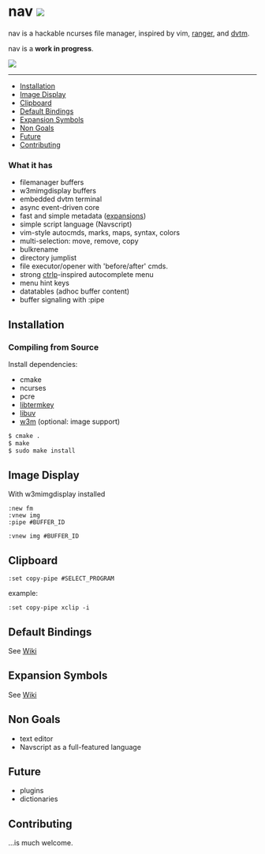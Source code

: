 # nav [![](https://api.travis-ci.org/jollywho/nav.svg)](https://travis-ci.org/jollywho/nav)
nav is a hackable ncurses file manager, inspired by vim, [ranger](http://ranger.nongnu.org/), and [dvtm](http://www.brain-dump.org/projects/dvtm/).

nav is a **work in progress**.

![](http://sicp.me/u/armtv.png)

-----------------
- [Installation](#installation)
- [Image Display](#image-display)
- [Clipboard](#clipboard)
- [Default Bindings](#default-bindings)
- [Expansion Symbols](#expansion-symbols)
- [Non Goals](#non-goals)
- [Future](#future)
- [Contributing](#contributing)

### What it has

* filemanager buffers
* w3mimgdisplay buffers
* embedded dvtm terminal
* async event-driven core
* fast and simple metadata ([expansions](#expansion-symbols))
* simple script language (Navscript)
* vim-style autocmds, marks, maps, syntax, colors
* multi-selection: move, remove, copy
* bulkrename
* directory jumplist
* file executor/opener with 'before/after' cmds.
* strong [ctrlp](http://kien.github.io/ctrlp.vim/)-inspired autocomplete menu
* menu hint keys
* datatables (adhoc buffer content)
* buffer signaling with :pipe

## Installation

### Compiling from Source

Install dependencies:

* cmake
* ncurses
* pcre
* [libtermkey](http://www.leonerd.org.uk/code/libtermkey/)
* [libuv](http://github.com/libuv/libuv)
* [w3m](http://w3m.sourceforge.net/) (optional: image support)

```bash
$ cmake .
$ make
$ sudo make install
```

## Image Display

With w3mimgdisplay installed
```viml
:new fm
:vnew img
:pipe #BUFFER_ID
```
```viml
:vnew img #BUFFER_ID
```

## Clipboard

```
:set copy-pipe #SELECT_PROGRAM
```
example:
```
:set copy-pipe xclip -i
```

## Default Bindings

See [Wiki](https://github.com/jollywho/nav/wiki#default-mappings)

## Expansion Symbols

See [Wiki](https://github.com/jollywho/nav/wiki#expansion-symbols)

## Non Goals

* text editor
* Navscript as a full-featured language

## Future

* plugins
* dictionaries

## Contributing

...is much welcome.
